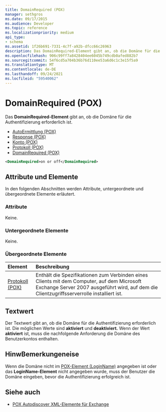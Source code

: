 ```yaml
---
title: DomainRequired (POX)
manager: sethgros
ms.date: 09/17/2015
ms.audience: Developer
ms.topic: reference
ms.localizationpriority: medium
api_type:
- schema
ms.assetid: 1f26b691-7331-4c7f-a92b-dfcc66c26963
description: Das DomainRequired-Element gibt an, ob die Domäne für die Authentifizierung erforderlich ist.
ms.openlocfilehash: 906c99ff7a8428404ee6045b749cdb0afed882b7
ms.sourcegitcommit: 54f6cd5a704b36b76d110ee53a6d6c1c3e15f5a9
ms.translationtype: MT
ms.contentlocale: de-DE
ms.lasthandoff: 09/24/2021
ms.locfileid: "59540062"
---
```

# <a name="domainrequired-pox"></a>DomainRequired (POX)

Das **DomainRequired-Element** gibt an, ob die Domäne für die Authentifizierung erforderlich ist. 
  
- [AutoErmittlung (POX)](autodiscover-pox.md)  
- [Response (POX)](response-pox.md) 
- [Konto (POX)](account-pox.md)  
- [Protokoll (POX)](protocol-pox.md)  
- [DomainRequired (POX)](domainrequired-pox.md)
  
```xml
<DomainRequired>on or off</DomainRequired>
```

## <a name="attributes-and-elements"></a>Attribute und Elemente

In den folgenden Abschnitten werden Attribute, untergeordnete und übergeordnete Elemente erläutert.
  
### <a name="attributes"></a>Attribute

Keine.
  
### <a name="child-elements"></a>Untergeordnete Elemente

Keine.
  
### <a name="parent-elements"></a>Übergeordnete Elemente

|**Element**|**Beschreibung**|
|:-----|:-----|
|[Protokoll (POX)](protocol-pox.md) <br/> |Enthält die Spezifikationen zum Verbinden eines Clients mit dem Computer, auf dem Microsoft Exchange Server 2007 ausgeführt wird, auf dem die Clientzugriffsserverrolle installiert ist.  <br/> |
   
## <a name="text-value"></a>Textwert

Der Textwert gibt an, ob die Domäne für die Authentifizierung erforderlich ist. Die möglichen Werte sind **aktiviert** und **deaktiviert.** Wenn der Wert **aktiviert** ist, muss die nachfolgende Anforderung die Domäne des Benutzerkontos enthalten.
  
## <a name="remarks"></a>HinwBemerkungeneise

Wenn die Domäne nicht im [POX-Element (LoginName)](loginname-pox.md) angegeben ist oder das **LoginName-Element** nicht angegeben wurde, muss der Benutzer die Domäne eingeben, bevor die Authentifizierung erfolgreich ist. 
  
## <a name="see-also"></a>Siehe auch

- [POX Autodiscover XML-Elemente für Exchange](pox-autodiscover-xml-elements-for-exchange.md)

